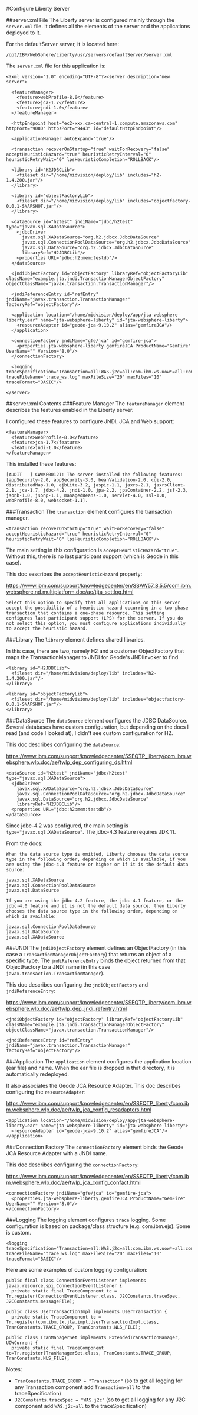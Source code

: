 #Configure Liberty Server

##server.xml File
The Liberty server is configured mainly through the `server.xml` file. It defines all the elements of the server and the applications deployed to it.

For the defaultServer server, it is located here:

```
/opt/IBM/WebSphere/Liberty/usr/servers/defaultServer/server.xml
```

The `server.xml` file for this application is:

```
<?xml version="1.0" encoding="UTF-8"?><server description="new server">

  <featureManager>
    <feature>webProfile-8.0</feature>
    <feature>jca-1.7</feature>
    <feature>jndi-1.0</feature>
  </featureManager>

  <httpEndpoint host="ec2-xxx.ca-central-1.compute.amazonaws.com" httpPort="9080" httpsPort="9443" id="defaultHttpEndpoint"/>

  <applicationManager autoExpand="true"/>

  <transaction recoverOnStartup="true" waitForRecovery="false" acceptHeuristicHazard="true" heuristicRetryInterval="0" heuristicRetryWait="0" lpsHeuristicCompletion="ROLLBACK"/>

  <library id="H2JDBCLib">
    <fileset dir="/home/midvision/deploy/lib" includes="h2-1.4.200.jar"/>
  </library>

  <library id="objectFactoryLib"> 
    <fileset dir="/home/midvision/deploy/lib" includes="objectfactory-0.0.1-SNAPSHOT.jar"/>   
  </library>

  <dataSource id="h2test" jndiName="jdbc/h2test" type="javax.sql.XADataSource">
    <jdbcDriver
      javax.sql.XADataSource="org.h2.jdbcx.JdbcDataSource"
      javax.sql.ConnectionPoolDataSource="org.h2.jdbcx.JdbcDataSource"
      javax.sql.DataSource="org.h2.jdbcx.JdbcDataSource"
      libraryRef="H2JDBCLib"/>
    <properties URL="jdbc:h2:mem:testdb"/>
  </dataSource>

  <jndiObjectFactory id="objectFactory" libraryRef="objectFactoryLib" className="example.jta.jndi.TransactionManagerObjectFactory" objectClassName="javax.transaction.TransactionManager"/>

  <jndiReferenceEntry id="refEntry" jndiName="javax.transaction.TransactionManager" factoryRef="objectFactory"/>

  <application location="/home/midvision/deploy/app/jta-websphere-liberty.ear" name="jta-websphere-liberty" id="jta-websphere-liberty">
    <resourceAdapter id="geode-jca-9.10.2" alias="gemfireJCA"/> 
  </application>

  <connectionFactory jndiName="gfe/jca" id="gemfire-jca">
    <properties.jta-websphere-liberty.gemfireJCA ProductName="GemFire" UserName="" Version="8.0"/>
  </connectionFactory>

  <logging traceSpecification="Transaction=all:WAS.j2c=all:com.ibm.ws.uow*=all:com.ibm.ejs*=all:com.ibm.tx*=all" traceFileName="trace_ws.log" maxFileSize="20" maxFiles="10" traceFormat="BASIC"/>

</server>
```
##server.xml Contents
###Feature Manager
The `featureManager` element describes the features enabled in the Liberty server.

I configured these features to configure JNDI, JCA and Web support:

```
<featureManager>
  <feature>webProfile-8.0</feature>
  <feature>jca-1.7</feature>
  <feature>jndi-1.0</feature>
</featureManager>
```
This installed these features:

```
[AUDIT   ] CWWKF0012I: The server installed the following features: [appSecurity-2.0, appSecurity-3.0, beanValidation-2.0, cdi-2.0, distributedMap-1.0, ejbLite-3.2, jaspic-1.1, jaxrs-2.1, jaxrsClient-2.1, jca-1.7, jdbc-4.2, jndi-1.0, jpa-2.2, jpaContainer-2.2, jsf-2.3, jsonb-1.0, jsonp-1.1, managedBeans-1.0, servlet-4.0, ssl-1.0, webProfile-8.0, websocket-1.1].
```
###Transaction
The `transaction` element configures the transaction manager.

```
<transaction recoverOnStartup="true" waitForRecovery="false" acceptHeuristicHazard="true" heuristicRetryInterval="0" heuristicRetryWait="0" lpsHeuristicCompletion="ROLLBACK"/>
```
The main setting in this configuration is `acceptHeuristicHazard="true"`. Without this, there is no last participant support (which is Geode in this case).

This doc sescribes the `acceptHeuristicHazard` property:

<https://www.ibm.com/support/knowledgecenter/en/SSAW57_8.5.5/com.ibm.websphere.nd.multiplatform.doc/ae/tjta_settlog.html>

```
Select this option to specify that all applications on this server accept the possibility of a heuristic hazard occurring in a two-phase transaction that contains a one-phase resource. This setting configures last participant support (LPS) for the server. If you do not select this option, you must configure applications individually to accept the heuristic hazard.
```

###Library
The `library` element defines shared libraries.

In this case, there are two, namely H2 and a customer ObjectFactory that maps the TransactionManager to JNDI for Geode's JNDIInvoker to find.

```
<library id="H2JDBCLib">
  <fileset dir="/home/midvision/deploy/lib" includes="h2-1.4.200.jar"/>
</library>

<library id="objectFactoryLib"> 
  <fileset dir="/home/midvision/deploy/lib" includes="objectfactory-0.0.1-SNAPSHOT.jar"/>   
</library>
```
###DataSource
The `dataSource` element configures the JDBC DataSource. Several databases have custom configuration, but depending on the docs I read (and code I looked at), I didn't see custom configuration for H2.

This doc describes configuring the `dataSource`:

<https://www.ibm.com/support/knowledgecenter/SSEQTP_liberty/com.ibm.websphere.wlp.doc/ae/twlp_dep_configuring_ds.html>

```
<dataSource id="h2test" jndiName="jdbc/h2test" type="javax.sql.XADataSource">
  <jdbcDriver
    javax.sql.XADataSource="org.h2.jdbcx.JdbcDataSource"
    javax.sql.ConnectionPoolDataSource="org.h2.jdbcx.JdbcDataSource"
    javax.sql.DataSource="org.h2.jdbcx.JdbcDataSource"
    libraryRef="H2JDBCLib"/>
  <properties URL="jdbc:h2:mem:testdb"/>
</dataSource>
```
Since jdbc-4.2 was configured, the main setting is `type="javax.sql.XADataSource"`. The jdbc-4.3 feature requires JDK 11.

From the docs:

```
When the data source type is omitted, Liberty chooses the data source type in the following order, depending on which is available, if you are using the jdbc-4.3 feature or higher or if it is the default data source:

javax.sql.XADataSource
javax.sql.ConnectionPoolDataSource
javax.sql.DataSource

If you are using the jdbc-4.2 feature, the jdbc-4.1 feature, or the jdbc-4.0 feature and it is not the default data source, then Liberty chooses the data source type in the following order, depending on which is available:

javax.sql.ConnectionPoolDataSource
javax.sql.DataSource
javax.sql.XADataSource
```
###JNDI
The `jndiObjectFactory` element defines an ObjectFactory (in this case a `TransactionManagerObjectFactory`) that returns an object of a specific type. The `jndiReferenceEntry` binds the object returned from that ObjectFactory to a JNDI name (in this case `javax.transaction.TransactionManager`).

This doc describes configuring the `jndiObjectFactory` and `jndiReferenceEntry`:

<https://www.ibm.com/support/knowledgecenter/SSEQTP_liberty/com.ibm.websphere.wlp.doc/ae/twlp_dep_jndi_refentry.html>

```
<jndiObjectFactory id="objectFactory" libraryRef="objectFactoryLib" className="example.jta.jndi.TransactionManagerObjectFactory" objectClassName="javax.transaction.TransactionManager"/>

<jndiReferenceEntry id="refEntry" jndiName="javax.transaction.TransactionManager" factoryRef="objectFactory"/>
```
###Application
The `application` element configures the application location (ear file) and name. When the ear file is dropped in that directory, it is automatically redeployed.

It also associates the Geode JCA Resource Adapter. This doc describes configuring the `resourceAdapter`:
 
<https://www.ibm.com/support/knowledgecenter/en/SSEQTP_liberty/com.ibm.websphere.wlp.doc/ae/twlp_jca_config_resadapters.html>

```
<application location="/home/midvision/deploy/app/jta-websphere-liberty.ear" name="jta-websphere-liberty" id="jta-websphere-liberty">
  <resourceAdapter id="geode-jca-9.10.2" alias="gemfireJCA"/> 
</application>
```
###Connection Factory
The `connectionFactory` element binds the Geode JCA Resource Adapter with a JNDI name.

This doc describes configuring the `connectionFactory`:

<https://www.ibm.com/support/knowledgecenter/en/SSEQTP_liberty/com.ibm.websphere.wlp.doc/ae/twlp_jca_config_confact.html>

```
<connectionFactory jndiName="gfe/jca" id="gemfire-jca">
  <properties.jta-websphere-liberty.gemfireJCA ProductName="GemFire" UserName="" Version="8.0"/>
</connectionFactory>
```
###Logging
The logging element configures `trace` logging. Some configuration is based on package/class structure (e.g. com.ibm.ejs). Some is custom.

```
<logging traceSpecification="Transaction=all:WAS.j2c=all:com.ibm.ws.uow*=all:com.ibm.ejs*=all:com.ibm.tx*=all" traceFileName="trace_ws.log" maxFileSize="20" maxFiles="10" traceFormat="BASIC"/>
```
Here are some examples of custom logging configuration:

```
public final class ConnectionEventListener implements javax.resource.spi.ConnectionEventListener {
  private static final TraceComponent tc = Tr.register(ConnectionEventListener.class, J2CConstants.traceSpec, J2CConstants.messageFile);

public class UserTransactionImpl implements UserTransaction {
  private static TraceComponent tc = Tr.register(com.ibm.tx.jta.impl.UserTransactionImpl.class, TranConstants.TRACE_GROUP, TranConstants.NLS_FILE);

public class TranManagerSet implements ExtendedTransactionManager, UOWCurrent {
  private static final TraceComponent tc=Tr.register(TranManagerSet.class, TranConstants.TRACE_GROUP, TranConstants.NLS_FILE);
```
Notes:

- `TranConstants.TRACE_GROUP = "Transaction"` (so to get all logging for any Transaction component add `Transaction=all` to the traceSpecification)
- `J2CConstants.traceSpec = "WAS.j2c"` (so to get all logging for any J2C component add `WAS.j2c=all` to the traceSpecification)
